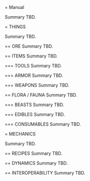 = Manual

Summary TBD.

= THINGS

Summary TBD.

== ORE
Summary TBD.

== ITEMS
Summary TBD.

=== TOOLS
Summary TBD.

=== ARMOR
Summary TBD.

=== WEAPONS
Summary TBD.

== FLORA / FAUNA
Summary TBD.

=== BEASTS
Summary TBD.

=== EDIBLES
Summary TBD.

=== CONSUMABLES
Summary TBD.

= MECHANICS

Summary TBD.

== RECIPES
Summary TBD.

== DYNAMICS
Summary TBD.

== INTEROPERABILITY
Summary TBD.

